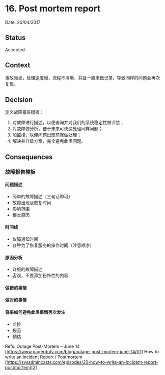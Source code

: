 # 16. Post mortem report

Date: 20/04/2017

## Status

Accepted

## Context

事故频发，处理速度慢，流程不清晰，并且一直未做记录，导致同样的问题会再次复现。

## Decision

定义故障报告模板：

1. 对故障进行描述，以便查询并对我们的系统稳定性做评估；
2. 对故障做分析，便于未来可快速处理同样问题；
3. 加监控，以便问题出现前就做处理；
4. 解决并升级方案，完全避免此类问题。

## Consequences

### 故障报告模板

#### 问题描述

* 简单的故障描述（三句话即可）
* 故障出现及恢复时间
* 影响范围
* 根本原因

#### 时间线

 * 故障通知时间
* 各种为了恢复服务的操作时间（注意顺序）

#### 原因分析

* 详细的故障描述
* 客观，不要添加粉饰性的内容

#### 做错的事情

#### 做对的事情

#### 将来如何避免此类事情再次发生

* 监控
* 规范
* 预估

Refs:
Outage Post-Mortem – June 14 [https://www.pagerduty.com/blog/outage-post-mortem-june-14/][1]
How to write an Incident Report / Postmortem [https://sysadmincasts.com/episodes/20-how-to-write-an-incident-report-postmortem][2]

[1]:	https://www.pagerduty.com/blog/outage-post-mortem-june-14/
[2]:	https://sysadmincasts.com/episodes/20-how-to-write-an-incident-report-postmortem